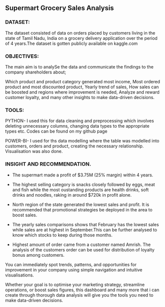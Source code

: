 ## Supermart Grocery Sales Analysis

### DATASET:

The dataset consisted of data on orders placed by customers living in the state of Tamil Nadu, India on a grocery delivery application over the period of 4 years.The dataset is gotten publicly available on kaggle.com

### OBJECTIVES:

The main aim is to analySe the data and communicate the findings to the company shareholders about;

Which product and product category generated most income,
Most ordered product and most discounted product,
Yearly trend of sales,
How sales can be boosted and regions where improvement is needed,
Analyze and reward customer loyalty, and many other insights to make data-driven decisions.

### TOOLS:

PYTHON- I used this for data cleaning and preprocessing which involves deleting unnecessary columns, changing data types to the appropriate types etc. Codes can be found on my github page

POWER-BI- I used for ths data modelling where the table was modelled into customers, orders and product, creating the necessary relationship. Visualisation was also done.

### INSIGHT AND RECOMMENDATION.

- The supermart made a profit of $3.75M (25% margin) within 4 years.

- The highest selling category is snacks closely followed by eggs, meat and fish while the most oustanding products are health drinks, soft drinks and noodles, raking in around $720k in profit alone.

- North region of the state generated the lowest sales and profit. It is recommended that promotional strategies be deployed in the area to boost sales.

- The yearly sales comparisons shows that February has the lowest sales while sales are at highest in September.This can be further analysed to know which stocks to keep during those months.

- Highest amount of order came from a customer named Amrish. The analysis of the customers order can be used for distribution of loyalty bonus among customers.

You can immediately spot trends, patterns, and opportunities for improvement in your company using simple navigation and intuitive visualisations.

Whether your goal is to optimise your marketing strategy, streamline operations, or boost sales figures, this dashboard and many more that i can create through thorough data analysis will give you the tools you need to make data-driven decisions.
